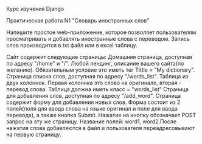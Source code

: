 Курс изучения Django

Практическая работа N1 "Словарь иностранных слов"

Напишите простое web-приложение, которое позволяет пользователям просматривать и добавлять иностранные слова с переводом. Запись слов производится в txt файл или в excel таблицу.

Сайт содержит следующие страницы:
Домашняя страница, доступная по адресу "/home" и "/". Любой лендинг, описание вашего сайта(по желанию). Обязательным условие это иметь тег Tittle = "My dictionary".
Страница списка слов, доступная по адресу "/words_list". Таблица из двух колоннок. Первая колоннка это слово на оригинале, вторая - перевод слова. Таблица должна иметь класс = "words_list"
Страница для добавления слов, доступная по адресу "/add_word". Страница содержит форму для добавления новых слов. Форма состоит из 2 полей(поля для ввода слова на языке оригинал и поле для ввода перевода), а также кнопка Submit. Нажатие на кнопку обозначает POST запрос на эту же страницу. Название полей: word1, word2.После нажатия слова добавляются в файл и пользователя переадресовывают на первую страницу.